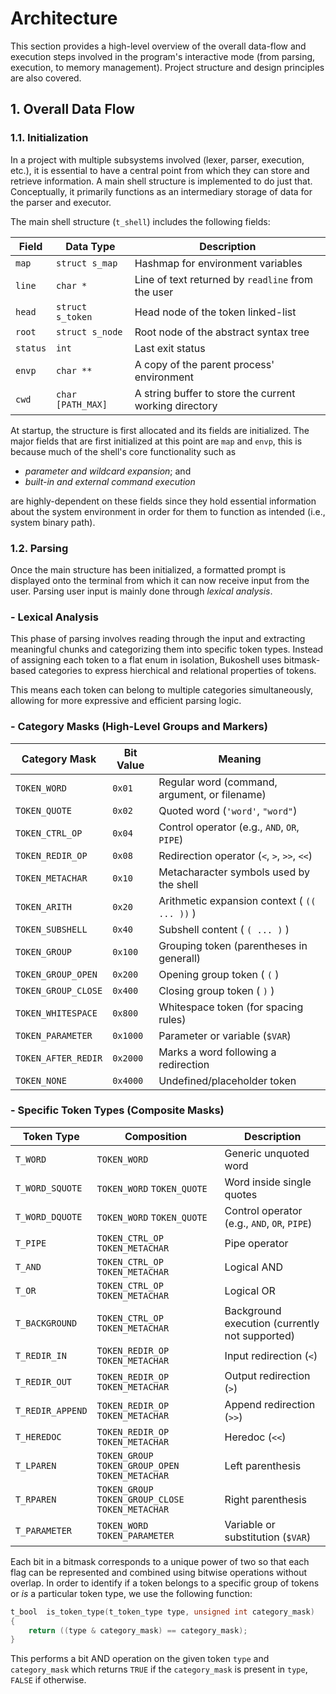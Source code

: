 # Architecture 

This section provides a high-level overview of the overall data-flow and execution steps involved in the program's interactive mode (from parsing, execution, to memory management). Project structure and design principles are also covered.

## 1. Overall Data Flow

### 1.1. Initialization

In a project with multiple subsystems involved (lexer, parser, execution, etc.), it is essential to have a central point from which they can store and retrieve information. A main shell structure is implemented to do just that. Conceptually, it primarily functions as an intermediary storage of data for the parser and executor.

The main shell structure (`t_shell`) includes the following fields:

|Field|Data Type|Description|
|-|-|-|
|`map`|`struct s_map`|Hashmap for environment variables|
|`line`|`char *`|Line of text returned by `readline` from the user|
|`head`|`struct s_token`|Head node of the token linked-list|
|`root`|`struct s_node`|Root node of the abstract syntax tree|
|`status`|`int`|Last exit status|
|`envp`|`char **`|A copy of the parent process' environment|
|`cwd`|`char [PATH_MAX]`| A string buffer to store the current working directory| 

At startup, the structure is first allocated and its fields are initialized. The major fields that are first initialized at this point are `map` and `envp`, this is because much of the shell's core 
functionality such as 

- *parameter and wildcard expansion*; and
- *built-in and external command execution*

are highly-dependent on these fields since they hold essential information about the system environment in order for them to function as intended (i.e., system binary path).

### 1.2. Parsing

Once the main structure has been initialized, a formatted prompt is displayed onto the terminal from which it can now receive input from the user. Parsing user input is mainly done through *lexical analysis*.

### - Lexical Analysis 

This phase of parsing involves reading through the input and extracting meaningful chunks and categorizing them into specific token types. Instead of assigning each token to a flat enum in isolation, Bukoshell uses bitmask-based categories to express hierchical and relational properties of tokens.

This means each token can belong to multiple categories simultaneously, allowing for more expressive and efficient parsing logic.

### - Category Masks (High-Level Groups and Markers)

|Category Mask|Bit Value|Meaning|
|-|-|-|
|`TOKEN_WORD`|`0x01`|Regular word (command, argument, or filename)|
|`TOKEN_QUOTE`|`0x02`|Quoted word (`'word'`, `"word"`)|
|`TOKEN_CTRL_OP`|`0x04`|Control operator (e.g., `AND`, `OR`, `PIPE`)|
|`TOKEN_REDIR_OP`|`0x08`|Redirection operator (`<`, `>`, `>>`, `<<`)|
|`TOKEN_METACHAR`|`0x10`|Metacharacter symbols used by the shell|
|`TOKEN_ARITH`|`0x20`|Arithmetic expansion context ( `(( ... ))` )|
|`TOKEN_SUBSHELL`|`0x40`|Subshell content ( `( ... )` )|
|`TOKEN_GROUP`|`0x100`|Grouping token (parentheses in generall)|
|`TOKEN_GROUP_OPEN`|`0x200`|Opening group token ( `(` )|
|`TOKEN_GROUP_CLOSE`|`0x400`|Closing group token ( `)` )|
|`TOKEN_WHITESPACE`|`0x800`|Whitespace token (for spacing rules)|
|`TOKEN_PARAMETER`|`0x1000`|Parameter or variable (`$VAR`)|
|`TOKEN_AFTER_REDIR`|`0x2000`|Marks a word following a redirection|
|`TOKEN_NONE`|`0x4000`| Undefined/placeholder token|

### - Specific Token Types (Composite Masks)

|Token Type|Composition|Description|
|-|-|-|
|`T_WORD`|`TOKEN_WORD`|Generic unquoted word|
|`T_WORD_SQUOTE`|`TOKEN_WORD` `TOKEN_QUOTE`|Word inside single quotes|
|`T_WORD_DQUOTE`|`TOKEN_WORD` `TOKEN_QUOTE`|Control operator (e.g., `AND`, `OR`, `PIPE`)|
|`T_PIPE`|`TOKEN_CTRL_OP` `TOKEN_METACHAR`|Pipe operator|
|`T_AND`|`TOKEN_CTRL_OP` `TOKEN_METACHAR`|Logical AND|
|`T_OR`|`TOKEN_CTRL_OP` `TOKEN_METACHAR`|Logical OR|
|`T_BACKGROUND`|`TOKEN_CTRL_OP` `TOKEN_METACHAR`|Background execution (currently not supported)|
|`T_REDIR_IN`|`TOKEN_REDIR_OP` `TOKEN_METACHAR`|Input redirection (`<`)|
|`T_REDIR_OUT`|`TOKEN_REDIR_OP` `TOKEN_METACHAR`|Output redirection (`>`)|
|`T_REDIR_APPEND`|`TOKEN_REDIR_OP` `TOKEN_METACHAR`|Append redirection (`>>`)|
|`T_HEREDOC`|`TOKEN_REDIR_OP` `TOKEN_METACHAR`|Heredoc (`<<`)|
|`T_LPAREN`|`TOKEN_GROUP` `TOKEN_GROUP_OPEN` `TOKEN_METACHAR`|Left parenthesis|
|`T_RPAREN`|`TOKEN_GROUP` `TOKEN_GROUP_CLOSE` `TOKEN_METACHAR`|Right parenthesis|
|`T_PARAMETER`|`TOKEN_WORD` `TOKEN_PARAMETER`|Variable or substitution (`$VAR`)|

Each bit in a bitmask corresponds to a unique power of two so that each flag can be represented and combined using bitwise operations without overlap. In order to identify if a token belongs to a specific group of tokens or *is* a particular token type, we use the following function:

````C
t_bool	is_token_type(t_token_type type, unsigned int category_mask)
{
	return ((type & category_mask) == category_mask);
}
````

This performs a bit AND operation on the given token `type` and `category_mask` which returns `TRUE` if the `category_mask` is present in `type`, `FALSE` if otherwise.
